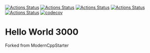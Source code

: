 [![Actions Status](https://github.com/joaotavora/hello-world-3000/workflows/MacOS/badge.svg)](https://github.com/joaotavora/hello-world-3000/actions)
[![Actions Status](https://github.com/joaotavora/hello-world-3000/workflows/Windows/badge.svg)](https://github.com/joaotavora/hello-world-3000/actions)
[![Actions Status](https://github.com/joaotavora/hello-world-3000/workflows/Ubuntu/badge.svg)](https://github.com/joaotavora/hello-world-3000/actions)
[![Actions Status](https://github.com/joaotavora/hello-world-3000/workflows/Style/badge.svg)](https://github.com/joaotavora/hello-world-3000/actions)
[![Actions Status](https://github.com/joaotavora/hello-world-3000/workflows/Install/badge.svg)](https://github.com/joaotavora/hello-world-3000/actions)
[![codecov](https://codecov.io/gh/joaotavora/hello-world-3000/branch/master/graph/badge.svg)](https://codecov.io/gh/joaotavora/hello-world-3000)

# Hello World 3000

Forked from ModernCppStarter
